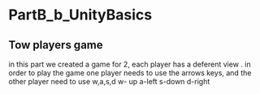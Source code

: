 # PartB_b_UnityBasics
## Tow players game

in this part we created a game for 2, each player has a deferent view .
in order to play the game one player needs to use the arrows keys, and the other player need to use w,a,s,d
w- up
a-left
s-down
d-right
